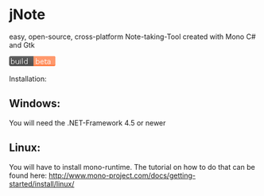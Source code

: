 # jNote
easy, open-source, cross-platform Note-taking-Tool created with Mono C# and Gtk

![alt tag](https://github.com/Joni4Games/jNote/blob/master/resources/build-beta.png)

Installation:

## Windows:
You will need the .NET-Framework 4.5 or newer

## Linux:
You will have to install mono-runtime.
The tutorial on how to do that can be found here: http://www.mono-project.com/docs/getting-started/install/linux/
